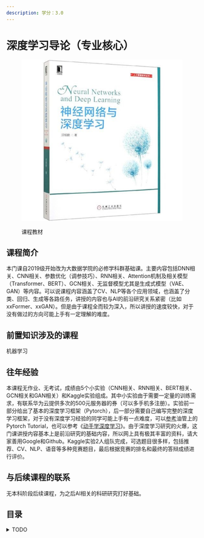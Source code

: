 ```yaml
---
description: 学分：3.0
---
```


# 深度学习导论（专业核心）

<figure><img src="../../.gitbook/assets/深度学习.jpg" alt=""><figcaption><p>课程教材</p></figcaption></figure>

## 课程简介

本门课自2019级开始改为大数据学院的必修学科群基础课。主要内容包括DNN相关、CNN相关、参数优化（调参技巧）、RNN相关、Attention机制及相关模型（Transformer、BERT）、GCN相关、无监督模型尤其是生成式模型（VAE、GAN）等内容。可以说课程内容涵盖了CV、NLP等各个应用领域，也涵盖了分类、回归、生成等各路任务，讲授的内容也与AI的前沿研究关系紧密（比如xxFormer、xxGAN）。但是由于课程全而较为深入，所以讲授的速度较快，对于没有做过的方向可能上手有一定理解的难度。

## 前置知识涉及的课程

机器学习

## 往年经验

本课程无作业、无考试，成绩由5个小实验（CNN相关、RNN相关、BERT相关、GCN相关和GAN相关）和Kaggle实验组成。其中小实验由于需要一定量的训练需求，有联系华为云提供多次的500元服务器的券（可以多手机多注册）。实验前一部分给出了基本的深度学习框架（Pytorch），后一部分需要自己编写完整的深度学习框架，对于没有深度学习经验的同学可能上手有一点难度，可以[参考](https://www.youtube.com/watch?v=2S1dgHpqCdk\&list=PLhhyoLH6IjfxeoooqP9rhU3HJIAVAJ3Vz)油管上的Pytorch Tutorial，也可以参考《[动手学深度学习](http://zh.d2l.ai/)》。由于深度学习研究的火爆，这门课讲授内容基本上是前沿研究的基础内容，所以网上具有极其丰富的资料，请大家善用Google和Github。Kaggle实验2人组队完成，可选题目很多样，包括推荐、CV、NLP、语音等多种竞赛题目，最后根据竞赛的排名和最终的答辩成绩进行评价。

## 与后续课程的联系

无本科阶段后续课程，为之后AI相关的科研研究打好基础。

## 目录

<details>

<summary>TODO</summary>





</details>

